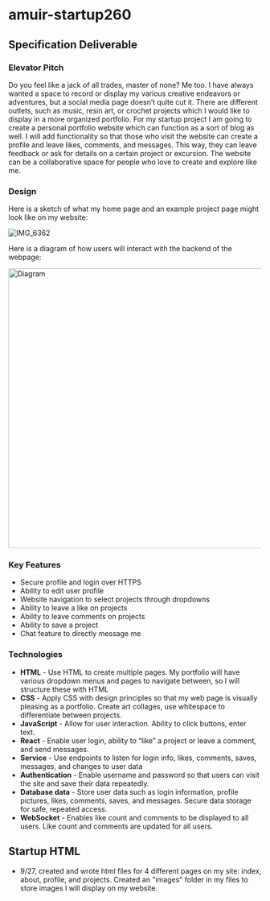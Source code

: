 # amuir-startup260
## Specification Deliverable 
### Elevator Pitch
Do you feel like a jack of all trades, master of none? Me too. I have always wanted a space to record or display my various creative endeavors or adventures, but a social media page doesn’t quite cut it. There are different outlets, such as music, resin art, or crochet projects which I would like to display in a more organized portfolio. For my startup project I am going to create a personal portfolio website which can function as a sort of blog as well. I will add functionality so that those who visit the website can create a profile and leave likes, comments, and messages. This way, they can leave feedback or ask for details on a certain project or excursion. The website can be a collaborative space for people who love to create and explore like me.
### Design 
Here is a sketch of what my home page and an example project page might look like on my website:

![IMG_6362](https://github.com/user-attachments/assets/5fb41194-fb61-4e21-9c41-7bae62229dce)

Here is a diagram of how users will interact with the backend of the webpage:

<img width="556" alt="Diagram" src="https://github.com/user-attachments/assets/a8704a2b-a033-4bc2-9550-699e4bb49345">

### Key Features 
- Secure profile and login over HTTPS
- Ability to edit user profile
- Website navigation to select projects through dropdowns
- Ability to leave a like on projects
- Ability to leave comments on projects
- Ability to save a project
- Chat feature to directly message me

### Technologies 
- **HTML** - Use HTML to create multiple pages. My portfolio will have various dropdown menus and pages to navigate between, so I will structure these with HTML
- **CSS** - Apply CSS with design principles so that my web page is visually pleasing as a portfolio. Create art collages, use whitespace to differentiate between projects.
- **JavaScript** - Allow for user interaction. Ability to click buttons, enter text.
- **React** - Enable user login, ability to “like” a project or leave a comment, and send messages.
- **Service** - Use endpoints to listen for login info, likes, comments, saves, messages, and changes to user data
- **Authentication** - Enable username and password so that users can visit the site and save their data repeatedly.
- **Database data** - Store user data such as login information, profile pictures, likes, comments, saves, and messages. Secure data storage for safe, repeated access.
- **WebSocket** - Enables like count and comments to be displayed to all users. Like count and comments are updated for all users.

## Startup HTML
- 9/27, created and wrote html files for 4 different pages on my site: index, about, profile, and projects. Created an "images" folder in my files to store images I will display on my website. 